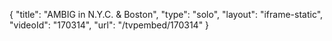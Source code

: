 {
    "title": "AMBIG in N.Y.C. & Boston",
    "type": "solo",
    "layout": "iframe-static",
    "videoId": "170314",
    "url": "\/tvpembed\/170314"
}